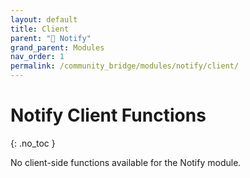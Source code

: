 ```yaml
---
layout: default
title: Client
parent: "🔔 Notify"
grand_parent: Modules
nav_order: 1
permalink: /community_bridge/modules/notify/client/
---
```


# Notify Client Functions
{: .no_toc }

No client-side functions available for the Notify module.